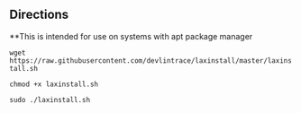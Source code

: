 ## Directions

**This is intended for use on systems with apt package manager


`wget https://raw.githubusercontent.com/devlintrace/laxinstall/master/laxinstall.sh`

`chmod +x laxinstall.sh`

`sudo ./laxinstall.sh`
